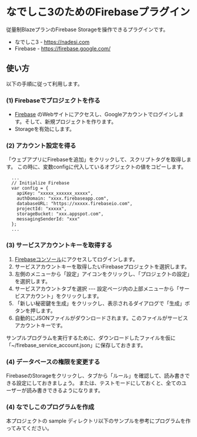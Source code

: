 # なでしこ3のためのFirebaseプラグイン

従量制BlazeプランのFirebase Storageを操作できるプラグインです。

- なでしこ3 - https://nadesi.com
- Firebase - https://firebase.google.com/

## 使い方

以下の手順に従って利用します。

### (1) Firebaseでプロジェクトを作る

- [Firebase](https://console.firebase.google.com/) のWebサイトにアクセスし、Googleアカウントでログインします。そして、新規プロジェクトを作ります。
- Storageを有効にします。

### (2) アカウント設定を得る

「ウェブアプリにFirebaseを追加」をクリックして、スクリプトタグを取得します。
この時に、変数configに代入しているオブジェクトの値をコピーします。

```
  ...
  // Initialize Firebase
  var config = {
    apiKey: "xxxxx_xxxxxx_xxxxx",
    authDomain: "xxxx.firebaseapp.com",
    databaseURL: "https://xxxxx.firebaseio.com",
    projectId: "xxxxx",
    storageBucket: "xxx.appspot.com",
    messagingSenderId: "xxx"
  };
  ...
```

### (3) サービスアカウントキーを取得する

1. [Firebaseコンソール](https://console.firebase.google.com/)にアクセスしてログインします。
2. サービスアカウントキーを取得したいFirebaseプロジェクトを選択します。
3. 左側のメニューから「設定」アイコンをクリックし、「プロジェクトの設定」を選択します。
4. サービスアカウントタブを選択 --- 設定ページ内の上部メニューから「サービスアカウント」をクリックします。
5. 「新しい秘密鍵を生成」をクリックし、表示されるダイアログで「生成」ボタンを押します。
6. 自動的にJSONファイルがダウンロードされます。このファイルがサービスアカウントキーです。

サンプルプログラムを実行するために、ダウンロードしたファイルを仮に「~/firebase_service_account.json」に保存しておきます。

### (4) データベースの権限を変更する

FirebaseのStorageをクリックし、タブから「ルール」を確認して、読み書きできる設定にしておきましょう。
または、テストモードにしておくと、全てのユーザーが読み書きできるようになります。


### (4) なでしこのプログラムを作成

本プロジェクトの sample ディレクトリ以下のサンプルを参考にプログラムを作ってみてください。
